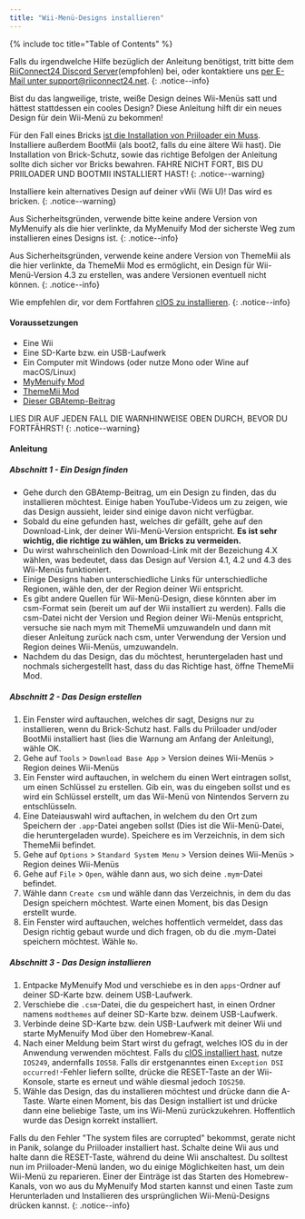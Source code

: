 ```yaml
---
title: "Wii-Menü-Designs installieren"
---
```


{% include toc title="Table of Contents" %}

Falls du irgendwelche Hilfe bezüglich der Anleitung benötigst, tritt bitte dem [RiiConnect24 Discord Server](https://discord.gg/b4Y7jfD)(empfohlen) bei, oder kontaktiere uns [per E-Mail unter support@riiconnect24.net](mailto:support@riiconnect24.net).
{: .notice--info}

Bist du das langweilige, triste, weiße Design deines Wii-Menüs satt und hättest stattdessen ein cooles Design? Diese Anleitung hilft dir ein neues Design für dein Wii-Menü zu bekommen!

Für den Fall eines Bricks [ist die Installation von Priiloader ein Muss](/priiloader). Installiere außerdem BootMii (als boot2, falls du eine ältere Wii hast). Die Installation von Brick-Schutz, sowie das richtige Befolgen der Anleitung sollte dich sicher vor Bricks bewahren. FAHRE NICHT FORT, BIS DU PRIILOADER UND BOOTMII INSTALLIERT HAST!
{: .notice--warning}

Installiere kein alternatives Design auf deiner vWii (Wii U)! Das wird es bricken.
{: .notice--warning}

Aus Sicherheitsgründen, verwende bitte keine andere Version von MyMenuify als die hier verlinkte, da MyMenuify Mod der sicherste Weg zum installieren eines Designs ist.
{: .notice--info}

Aus Sicherheitsgründen, verwende keine andere Version von ThemeMii als die hier verlinkte, da ThemeMii Mod es ermöglicht, ein Design für Wii-Menü-Version 4.3 zu erstellen, was andere Versionen eventuell nicht können.
{: .notice--info}

Wie empfehlen dir, vor dem Fortfahren [cIOS zu installieren](cios).
{: .notice--info}

#### Voraussetzungen

* Eine Wii
* Eine SD-Karte bzw. ein USB-Laufwerk
* Ein Computer mit Windows (oder nutze Mono oder Wine auf macOS/Linux)
* [MyMenuify Mod](/assets/files/MyMenuifyModv1.5.zip)
* [ThemeMii Mod](/assets/files/New_Thememii_MOD.rar)
* [Dieser GBAtemp-Beitrag](https://gbatemp.net/threads/wii-theme-team-creations-v2.336596/)

LIES DIR AUF JEDEN FALL DIE WARNHINWEISE OBEN DURCH, BEVOR DU FORTFÄHRST!
{: .notice--warning}

#### Anleitung

##### Abschnitt 1 - Ein Design finden

* Gehe durch den GBAtemp-Beitrag, um ein Design zu finden, das du installieren möchtest. Einige haben YouTube-Videos um zu zeigen, wie das Design aussieht, leider sind einige davon nicht verfügbar.
* Sobald du eine gefunden hast, welches dir gefällt, gehe auf den Download-Link, der deiner Wii-Menü-Version entspricht. **Es ist sehr wichtig, die richtige zu wählen, um Bricks zu vermeiden.**
* Du wirst wahrscheinlich den Download-Link mit der Bezeichung 4.X wählen, was bedeutet, dass das Design auf Version 4.1, 4.2 und 4.3 des Wii-Menüs funktioniert.
* Einige Designs haben unterschiedliche Links für unterschiedliche Regionen, wähle den, der der Region deiner Wii entspricht.
* Es gibt andere Quellen für Wii-Menü-Design, diese könnten aber im csm-Format sein (bereit um auf der Wii installiert zu werden). Falls die csm-Datei nicht der Version und Region deiner Wii-Menüs entspricht, versuche sie nach mym mit ThemeMii umzuwandeln und dann mit dieser Anleitung zurück nach csm, unter Verwendung der Version und Region deines Wii-Menüs, umzuwandeln.
* Nachdem du das Design, das du möchtest, heruntergeladen hast und nochmals sichergestellt hast, dass du das Richtige hast, öffne ThemeMii Mod.

##### Abschnitt 2 - Das Design erstellen

1. Ein Fenster wird auftauchen, welches dir sagt, Designs nur zu installieren, wenn du Brick-Schutz hast. Falls du Priiloader und/oder BootMii installiert hast (lies die Warnung am Anfang der Anleitung), wähle OK.
2. Gehe auf `Tools` > `Download Base App` > Version deines Wii-Menüs > Region deines Wii-Menüs
3. Ein Fenster wird auftauchen, in welchem du einen Wert eintragen sollst, um einen Schlüssel zu erstellen. Gib ein, was du eingeben sollst und es wird ein Schlüssel erstellt, um das Wii-Menü von Nintendos Servern zu entschlüsseln.
4. Eine Dateiauswahl wird auftachen, in welchem du den Ort zum Speichern der `.app`-Datei angeben sollst (Dies ist die Wii-Menü-Datei, die heruntergeladen wurde). Speichere es im Verzeichnis, in dem sich ThemeMii befindet.
5. Gehe auf `Options` > `Standard System Menu` > Version deines Wii-Menüs > Region deines Wii-Menüs
6. Gehe auf `File` > `Open`, wähle dann aus, wo sich deine `.mym`-Datei befindet.
7. Wähle dann `Create csm` und wähle dann das Verzeichnis, in dem du das Design speichern möchtest. Warte einen Moment, bis das Design erstellt wurde.
8. Ein Fenster wird auftauchen, welches hoffentlich vermeldet, dass das Design richtig gebaut wurde und dich fragen, ob du die .mym-Datei speichern möchtest. Wähle `No`.

##### Abschnitt 3 - Das Design installieren

1. Entpacke MyMenuify Mod und verschiebe es in den `apps`-Ordner auf deiner SD-Karte bzw. deinem USB-Laufwerk.
2. Verschiebe die `.csm`-Datei, die du gespeichert hast, in einen Ordner namens `modthemes` auf deiner SD-Karte bzw. deinem USB-Laufwerk.
3. Verbinde deine SD-Karte bzw. dein USB-Laufwerk mit deiner Wii und starte MyMenuify Mod über den Homebrew-Kanal.
4. Nach einer Meldung beim Start wirst du gefragt, welches IOS du in der Anwendung verwenden möchtest. Falls du [cIOS installiert hast](/pages/cios), nutze `IOS249`, andernfalls `IOS58`. Falls dir erstgenanntes einen `Exception DSI occurred!`-Fehler liefern sollte, drücke die RESET-Taste an der Wii-Konsole, starte es erneut und wähle diesmal jedoch `IOS250`.
5. Wähle das Design, das du installieren möchtest und drücke dann die A-Taste. Warte einen Moment, bis das Design installiert ist und drücke dann eine beliebige Taste, um ins Wii-Menü zurückzukehren. Hoffentlich wurde das Design korrekt installiert.

Falls du den Fehler "The system files are corrupted" bekommst, gerate nicht in Panik, solange du Priiloader installiert hast. Schalte deine Wii aus und halte dann die RESET-Taste, während du deine Wii anschaltest. Du solltest nun im Priiloader-Menü landen, wo du einige Möglichkeiten hast, um dein Wii-Menü zu reparieren. Einer der Einträge ist das Starten des Homebrew-Kanals, von wo aus du MyMenuify Mod starten kannst und einen Taste zum Herunterladen und Installieren des ursprünglichen Wii-Menü-Designs drücken kannst.
{: .notice--info}

